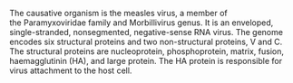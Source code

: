 The causative organism is the measles virus, a member of the Paramyxoviridae family and Morbillivirus genus. It is an enveloped, single-stranded, nonsegmented, negative-sense RNA virus. The genome encodes six structural proteins and two non-structural proteins, V and C. The structural proteins are nucleoprotein, phosphoprotein, matrix, fusion, haemagglutinin (HA), and large protein. The HA protein is responsible for virus attachment to the host cell.